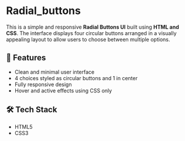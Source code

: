 # Radial_buttons
This is a simple and responsive **Radial Buttons UI** built using **HTML and CSS**.
The interface displays four circular buttons arranged in a visually appealing layout to allow users to choose between multiple options.

## 🚀 Features

- Clean and minimal user interface  
- 4 choices styled as circular buttons and 1 in center 
- Fully responsive design  
- Hover and active effects using CSS only  

## 🛠️ Tech Stack

- HTML5  
- CSS3 
